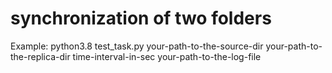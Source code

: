 # synchronization of two folders


Example:
python3.8 test_task.py your-path-to-the-source-dir your-path-to-the-replica-dir time-interval-in-sec your-path-to-the-log-file
